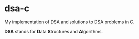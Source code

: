 # dsa-c

My implementation of DSA and solutions to DSA problems in C.

**DSA** stands for **D**ata **S**tructures and **A**lgorithms.


